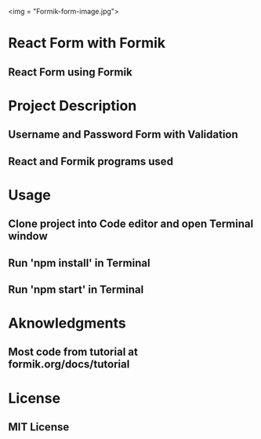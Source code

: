<img = "Formik-form-image.jpg">

# React Form with Formik
## React Form using Formik

# Project Description 
## Username and Password Form with Validation
## React and Formik programs used

# Usage 
## Clone project into Code editor and open Terminal window
## Run 'npm install' in Terminal
## Run 'npm start' in Terminal

# Aknowledgments
## Most code from tutorial at formik.org/docs/tutorial

# License 
## MIT License
